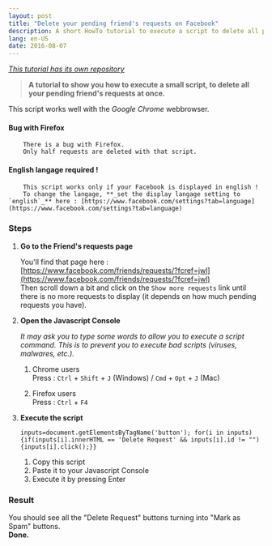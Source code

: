 ```yaml
---
layout: post
title: "Delete your pending friend's requests on Facebook"
description: A short HowTo tutorial to execute a script to delete all pending friend's requests at once.
lang: en-US
date: 2016-08-07
---
```


_[This tutorial has its own repository](https://github.com/dorianbayart/delete-pending-requests-on-facebook)_

> **A tutorial to show you how to execute a small script, to delete all your pending friend's requests at once.**

This script works well with the _Google Chrome_ webbrowser.
  

#### Bug with Firefox
        There is a bug with Firefox.  
        Only half requests are deleted with that script.
  

#### English langage required !
        This script works only if your Facebook is displayed in english !  
        To change the langage, **_set the display langage setting to `english`_** here : [https://www.facebook.com/settings?tab=language](https://www.facebook.com/settings?tab=language)
  

### Steps


1. **Go to the Friend's requests page**  

   You'll find that page here : [https://www.facebook.com/friends/requests/?fcref=jwl](https://www.facebook.com/friends/requests/?fcref=jwl)  
   Then scroll down a bit and click on the `Show more requests` link until there is no more requests to display (it depends on how much pending requests you have).


2. **Open the Javascript Console**  

   _It may ask you to type some words to allow you to execute a script command.
   This is to prevent you to execute bad scripts (viruses, malwares, etc.)._

   1. Chrome users  
Press : `Ctrl` + `Shift` + `J` (Windows) / `Cmd` + `Opt` + `J` (Mac)

   2. Firefox users  
Press : `Ctrl` + `F4`


3. **Execute the script**  

   `inputs=document.getElementsByTagName('button'); for(i in inputs){if(inputs[i].innerHTML == 'Delete Request' && inputs[i].id != "") {inputs[i].click();}}`

   1. Copy this script
   2. Paste it to your Javascript Console
   3. Execute it by pressing Enter


### Result
You should see all the "Delete Request" buttons turning into "Mark as Spam" buttons.  
**Done.**  
